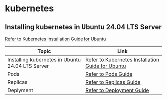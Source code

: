 # kubernetes
## Installing kubernetes in Ubuntu 24.04 LTS Server

[Refer to Kubernetes Installation Guide for Ubuntu](manuals/kubernetes-installation-ubuntu.MD) 


| Topic   | Link |
|------------|------------|
| Installing kubernetes in Ubuntu 24.04 LTS Server | [Refer to Kubernetes Installation Guide for Ubuntu](manuals/kubernetes-installation-ubuntu.MD) |
| Pods |  [Refer to Pods Guide ](manuals/pods.MD)  |
| Replicas | [ Refer to Replicas Guide ](manuals/replicas.MD) |
| Deplyment | [ Refer to Deployment Guide ](manuals/deployment.MD) |

